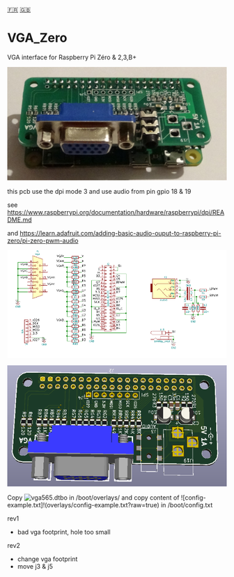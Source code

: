 [:fr:](LISEZMOI.md) [:uk:](README.md)

# VGA_Zero
VGA interface for Raspberry Pi Zéro &amp; 2,3,B+

![](img/VgaZero.jpg)

this pcb use the dpi mode 3 and use audio from pin gpio 18 & 19

see https://www.raspberrypi.org/documentation/hardware/raspberrypi/dpi/README.md

and https://learn.adafruit.com/adding-basic-audio-ouput-to-raspberry-pi-zero/pi-zero-pwm-audio

![sch](img/sch.PNG)


![pcb](img/3D.PNG)


Copy ![vga565.dtbo](overlays/vga565.dtbo?raw=true) in /boot/overlays/
and copy content of ![config-example.txt]!(overlays/config-example.txt?raw=true) in /boot/config.txt



rev1
- bad vga footprint, hole too small

rev2
- change vga footprint
- move j3 & j5

